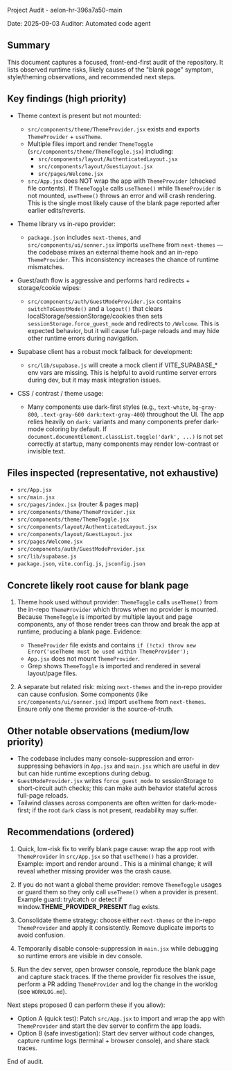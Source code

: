 Project Audit - aelon-hr-396a7a50-main

Date: 2025-09-03
Auditor: Automated code agent

Summary
-------
This document captures a focused, front-end-first audit of the repository. It lists observed runtime risks, likely causes of the "blank page" symptom, style/theming observations, and recommended next steps.

Key findings (high priority)
----------------------------
- Theme context is present but not mounted:
  - `src/components/theme/ThemeProvider.jsx` exists and exports `ThemeProvider` + `useTheme`.
  - Multiple files import and render `ThemeToggle` (`src/components/theme/ThemeToggle.jsx`) including:
    - `src/components/layout/AuthenticatedLayout.jsx`
    - `src/components/layout/GuestLayout.jsx`
    - `src/pages/Welcome.jsx`
  - `src/App.jsx` does NOT wrap the app with `ThemeProvider` (checked file contents). If `ThemeToggle` calls `useTheme()` while `ThemeProvider` is not mounted, `useTheme()` throws an error and will crash rendering. This is the single most likely cause of the blank page reported after earlier edits/reverts.

- Theme library vs in-repo provider:
  - `package.json` includes `next-themes`, and `src/components/ui/sonner.jsx` imports `useTheme` from `next-themes` — the codebase mixes an external theme hook and an in-repo `ThemeProvider`. This inconsistency increases the chance of runtime mismatches.

- Guest/auth flow is aggressive and performs hard redirects + storage/cookie wipes:
  - `src/components/auth/GuestModeProvider.jsx` contains `switchToGuestMode()` and a `logout()` that clears localStorage/sessionStorage/cookies then sets `sessionStorage.force_guest_mode` and redirects to `/Welcome`. This is expected behavior, but it will cause full-page reloads and may hide other runtime errors during navigation.

- Supabase client has a robust mock fallback for development:
  - `src/lib/supabase.js` will create a mock client if VITE_SUPABASE_* env vars are missing. This is helpful to avoid runtime server errors during dev, but it may mask integration issues.

- CSS / contrast / theme usage:
  - Many components use dark-first styles (e.g., `text-white`, `bg-gray-800`, `.text-gray-600 dark:text-gray-400`) throughout the UI. The app relies heavily on `dark:` variants and many components prefer dark-mode coloring by default. If `document.documentElement.classList.toggle('dark', ...)` is not set correctly at startup, many components may render low-contrast or invisible text.

Files inspected (representative, not exhaustive)
------------------------------------------------
- `src/App.jsx`
- `src/main.jsx`
- `src/pages/index.jsx` (router & pages map)
- `src/components/theme/ThemeProvider.jsx`
- `src/components/theme/ThemeToggle.jsx`
- `src/components/layout/AuthenticatedLayout.jsx`
- `src/components/layout/GuestLayout.jsx`
- `src/pages/Welcome.jsx`
- `src/components/auth/GuestModeProvider.jsx`
- `src/lib/supabase.js`
- `package.json`, `vite.config.js`, `jsconfig.json`

Concrete likely root cause for blank page
----------------------------------------
1) Theme hook used without provider: `ThemeToggle` calls `useTheme()` from the in-repo `ThemeProvider` which throws when no provider is mounted. Because `ThemeToggle` is imported by multiple layout and page components, any of those render trees can throw and break the app at runtime, producing a blank page. Evidence:
   - `ThemeProvider` file exists and contains `if (!ctx) throw new Error('useTheme must be used within ThemeProvider');`
   - `App.jsx` does not mount `ThemeProvider`.
   - Grep shows `ThemeToggle` is imported and rendered in several layout/page files.

2) A separate but related risk: mixing `next-themes` and the in-repo provider can cause confusion. Some components (like `src/components/ui/sonner.jsx`) import `useTheme` from `next-themes`. Ensure only one theme provider is the source-of-truth.

Other notable observations (medium/low priority)
-----------------------------------------------
- The codebase includes many console-suppression and error-suppressing behaviors in `App.jsx` and `main.jsx` which are useful in dev but can hide runtime exceptions during debug.
- `GuestModeProvider.jsx` writes `force_guest_mode` to sessionStorage to short-circuit auth checks; this can make auth behavior stateful across full-page reloads.
- Tailwind classes across components are often written for dark-mode-first; if the root `dark` class is not present, readability may suffer.

Recommendations (ordered)
-------------------------
1) Quick, low-risk fix to verify blank page cause: wrap the app root with `ThemeProvider` in `src/App.jsx` so that `useTheme()` has a provider. Example: import and render <ThemeProvider> around <Pages />. This is a minimal change; it will reveal whether missing provider was the crash cause.

2) If you do not want a global theme provider: remove `ThemeToggle` usages or guard them so they only call `useTheme()` when a provider is present. Example guard: try/catch or detect if window.__THEME_PROVIDER_PRESENT__ flag exists.

3) Consolidate theme strategy: choose either `next-themes` or the in-repo `ThemeProvider` and apply it consistently. Remove duplicate imports to avoid confusion.

4) Temporarily disable console-suppression in `main.jsx` while debugging so runtime errors are visible in dev console.

5) Run the dev server, open browser console, reproduce the blank page and capture stack traces. If the theme provider fix resolves the issue, perform a PR adding `ThemeProvider` and log the change in the worklog (see `WORKLOG.md`).

Next steps proposed (I can perform these if you allow):
- Option A (quick test): Patch `src/App.jsx` to import and wrap the app with `ThemeProvider` and start the dev server to confirm the app loads.
- Option B (safe investigation): Start dev server without code changes, capture runtime logs (terminal + browser console), and share stack traces.

End of audit.
